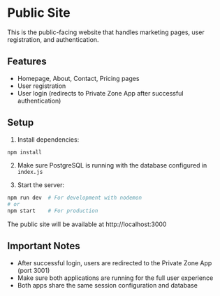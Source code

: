 # Public Site

This is the public-facing website that handles marketing pages, user registration, and authentication.

## Features
- Homepage, About, Contact, Pricing pages
- User registration
- User login (redirects to Private Zone App after successful authentication)

## Setup

1. Install dependencies:
```bash
npm install
```

2. Make sure PostgreSQL is running with the database configured in `index.js`

3. Start the server:
```bash
npm run dev  # For development with nodemon
# or
npm start    # For production
```

The public site will be available at http://localhost:3000

## Important Notes
- After successful login, users are redirected to the Private Zone App (port 3001)
- Make sure both applications are running for the full user experience
- Both apps share the same session configuration and database

